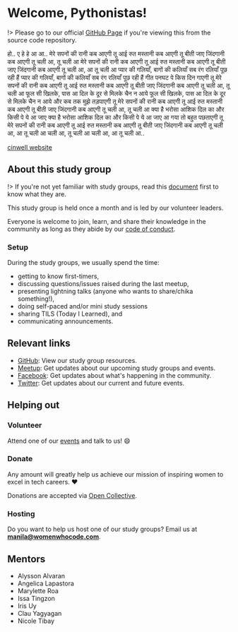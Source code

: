 # Welcome, Pythonistas!

!> Please go to our official [GitHub Page](https://wwcodemanila.github.io/WWCodeManila-Python/#/)
if you're viewing this from the source code repository.

हो.. ए हे हे आ आ.. मेरे सपनों की रानी कब आएगी तू आई रुत मस्तानी कब आएगी तू बीती जाए जिंदगानी कब आएगी तू चली आ, तू चली आ मेरे सपनों की रानी कब आएगी तू आई रुत मस्तानी कब आएगी तू बीती जाए जिंदगानी कब आएगी तू चली आ, आ तू चली आ प्यार की गलियाँ, बागों की कलियाँ सब रंग रलियाँ पूछ रही हैं प्यार की गलियाँ, बागों की कलियाँ सब रंग रलियाँ पूछ रही हैं गीत पनघट पे किस दिन गाएगी तू मेरे सपनों की रानी कब आएगी तू आई रुत मस्तानी कब आएगी तू बीती जाए जिंदगानी कब आएगी तू चली आ, तू चली आ फूल सी खिलके, पास आ दिल के दूर से मिलके चैन न आये फूल सी खिलके, पास आ दिल के दूर से मिलके चैन न आये और कब तक मुझे तड़पाएगी तू मेरे सपनों की रानी कब आएगी तू आई रुत मस्तानी कब आएगी तू बीती जाए जिंदगानी कब आएगी तू चली आ, तू चली आ क्या है भरोसा आशिक दिल का और किसी पे ये आ जाए क्या है भरोसा आशिक दिल का और किसी पे ये आ जाए आ गया तो बहुत पछताएगी तू मेरे सपनों की रानी कब आएगी तू आई रुत मस्तानी कब आएगी तू बीती जाए जिंदगानी कब आएगी तू चली आ, आ तू चली आ चली आ, तू चली आ चली आ, आ तू चली आ..

[cinwell website](https://www.youtube.com/embed/KUMtJ7Rufkg ':include :type=iframe width=100% height=400px')

## About this study group

!> If you're not yet familiar with study groups, read this [document](wwcodemanila/study_groups.md)
first to know what they are.

This study group is held once a month and is led by our volunteer leaders.

Everyone is welcome to join, learn, and share their knowledge in the community
as long as they abide by our [code of conduct](https://github.com/WomenWhoCode/guidelines-resources/blob/master/code_of_conduct.md).

### Setup

During the study groups, we usually spend the time:

- getting to know first-timers,
- discussing questions/issues raised during the last meetup,
- presenting lightning talks (anyone who wants to share/chika something!),
- doing self-paced and/or mini study sessions
- sharing TILS (Today I Learned), and
- communicating announcements.
    
    
## Relevant links

- [GitHub](https://github.com/wwcodemanila/WWCodeManila-Python): View our study group resources.
- [Meetup](https://bit.ly/wwcodemanilameetups): Get updates about our upcoming study groups and events.
- [Facebook](https://facebook.com/wwcodemanila): Get updates about what's happening in the community.
- [Twitter](https://twitter.com/wwcodemanila): Get updates about our current and future events.


## Helping out

### Volunteer

Attend one of our [events](https://bit.ly/wwcodemanilameetups) and talk to us! :smile:

### Donate

Any amount will greatly help us achieve our mission of inspiring women to excel in tech careers. :heart:

Donations are accepted via [Open Collective](https://opencollective.com/wwcodemanila).

### Hosting

Do you want to help us host one of our study groups? Email us at **manila@womenwhocode.com**.

## Mentors

- Alysson Alvaran
- Angelica Lapastora
- Marylette Roa
- Issa Tingzon
- Iris Uy
- Clau Yagyagan
- Nicole Tibay
